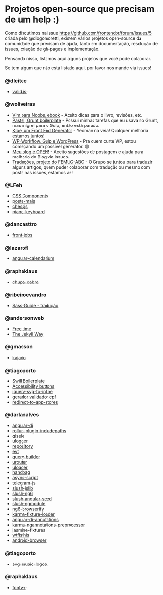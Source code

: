 # Projetos open-source que precisam de um help :)

Como discutimos na issue https://github.com/frontendbr/forum/issues/5 criada pelo @diogomoretti, existem vários projetos open-source da comunidade que precisam de ajuda, tanto em documentação, resolução de issues, criação de gh-pages e implementação.

Pensando nisso, listamos aqui alguns projetos que você pode colaborar.

Se tem algum que não está listado aqui, por favor nos mande via issues!


### @dleitee

* [valid.js](https://github.com/dleitee/valid.js);


### @woliveiras

* [Vim para Noobs, ebook](https://github.com/woliveiras/vim-para-noobs) - Aceito dicas para o livro, revisões, etc.
* [Pastel, Grunt boilerplate](https://github.com/woliveiras/pastel) - Possui minhas tarefas que eu usava no Grunt, mas migrei para o Gulp, então está parado.
* [Kibe, um Front End Generator](https://github.com/woliveiras/kibe) - Yeoman na veia! Qualquer melhoria estamos juntos!
* [WP-Workflow, Gulp e WordPress](https://github.com/woliveiras/wp-workflow) - Pra quem curte WP, estou começando um possível generator. :smile: 
* [Meu blog é OPEN!](https://github.com/woliveiras/woliveiras.github.io) - Aceito sugestões de postagens e ajuda para melhoria do Blog via issues.
* [Traduções, projeto do FEMUG-ABC](https://github.com/femug-abc/femug-abc/tree/master/projects/translations) - O Grupo se juntou para traduzir alguns artigos, quem puder colaborar com tradução ou mesmo com posts nas issues, estamos ae!

### @LFeh


* [CSS Components](https://github.com/LFeh/css-components)
* [poste-mais](https://github.com/LFeh/poste-mais)
* [chessjs](https://github.com/chessjs/chess)
* [piano-keyboard](https://github.com/LFeh/piano-keyboard)

### @dancasttro 

* [front-jobs](https://github.com/front-jobs/front-jobs.github.io)


### @lazarofl

* [angular-calendarium](https://github.com/lazarofl/angular-calendarium)


### @raphaklaus

* [chupa-cabra](https://github.com/raphaklaus/chupa-cabra)

### @ribeiroevandro

* [Sass-Guide - tradução](http://pre-processadores.github.io/Sass-Guide)


### @andersonweb

* [Free time](https://github.com/free-time/)
* [The Jekyll Way](https://github.com/thejekyllway)

### @gmasson

* [kajado](https://github.com/kajado)

### @tiagoporto

* [Swill Boilerplate](https://github.com/tiagoporto/swill-boilerplate)
* [Accessibility buttons](https://github.com/tiagoporto/accessibility-buttons)
* [jquery-svg-to-inline](https://github.com/tiagoporto/jquery-svg-to-inline)
* [gerador validador cpf](https://github.com/tiagoporto/gerador-validador-cpf)
* [redirect-to-app-stores](https://github.com/tiagoporto/redirect-to-app-stores)


### @darlanalves

* [angular-di](https://github.com/dot-build/angular-di)
* [rollup-plugin-includepaths](https://github.com/dot-build/rollup-plugin-includepaths)
* [gisele](https://github.com/dot-build/gisele)
* [ulogger](https://github.com/dot-build/ulogger)
* [repository](https://github.com/dot-build/repository)
* [evt](https://github.com/dot-build/evt)
* [query-builder](https://github.com/dot-build/query-builder)
* [urouter](https://github.com/dot-build/urouter)
* [uloader](https://github.com/dot-build/uloader)
* [handbag](https://github.com/dot-build/handbag)
* [async-script](https://github.com/darlanalves/async-script)
* [telegram-js](https://github.com/dot-build/telegram-js)
* [slush-jslib](https://github.com/darlanalves/slush-jslib)
* [slush-ng6](https://github.com/darlanalves/slush-ng6)
* [slush-angular-seed](https://github.com/darlanalves/slush-angular-seed)
* [slush-ngmodule](https://github.com/darlanalves/slush-ngmodule)
* [ng6-browserify](https://github.com/darlanalves/ng6-browserify)
* [karma-fixture-loader](https://github.com/dot-build/karma-fixture-loader)
* [angular-di-annotations](https://github.com/darlanalves/angular-di-annotations)
* [karma-ngannotations-preprocessor](https://github.com/darlanalves/karma-ngannotations-preprocessor)
* [jasmine-fixtures](https://github.com/darlanalves/jasmine-fixtures)
* [wtfisthis](https://github.com/darlanalves/wtfisthis)
* [android-browser](https://github.com/darlanalves/android-browser)

### @tiagoporto 

* [svg-music-logos](https://github.com/tiagoporto/svg-music-logos);

### @raphaklaus

* [fontwr](https://github.com/raphaklaus/fontwr);